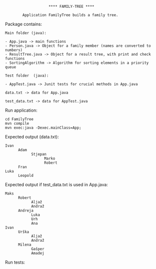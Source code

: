                         **** FAMILY-TREE ****
                    
            Application FamilyTree builds a family tree. 

Package contains:

    Main folder (java):

    - App.java -> main functions
    - Person.java -> Object for a family member (names are converted to numbers)
    - ResultTree.java -> Object for a result tree, with print and check functions
    - SortingAlgorithm -> Algorithm for sorting elements in a priority queue
    
    Test folder  (java):

    - AppTest.java -> Junit tests for crucial methods in App.java
    
    data.txt -> data for App.java
    
    test_data.txt -> data for AppTest.java

Run application:

    cd FamilyTree  
    mvn compile
    mvn exec:java -Dexec.mainClass=App;

Expected output (data.txt):

    Ivan
          Adam
                Stjepan
                      Marko
                      Robert
          Fran
    Luka
          Leopold
      
      
Expected output if test_data.txt is used in App.java:


    Maks
          Robert
                Aljaž
                Andraž
          Andreja
                Luka
                Urh
                Ana
    Ivan
          Urška
                Aljaž
                Andraž
          Milena
                Gašper
                Amadej

Run tests:
         